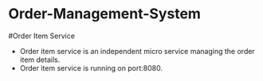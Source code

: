 # Order-Management-System

#Order Item Service
- Order item service is an independent micro service managing the order item details.
- Order item service is running on port:8080.
